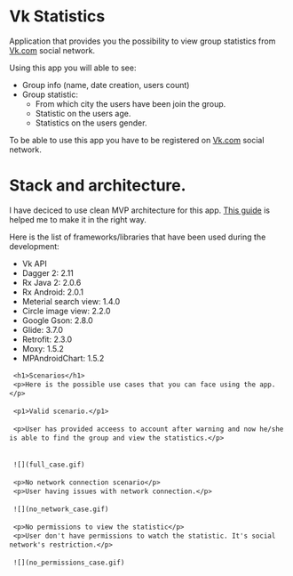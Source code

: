 <h1>Vk Statistics</h1>

<p>Application that provides you the possibility to view group statistics from <a href="https://vk.com">Vk.com</a> social network.</p>

<p>Using this app you will able to see:</p>
<ul>
       <li>Group info (name, date creation, users count)</li>
       <li>Group statistic:
       <ul>
           <li>
               From which city the users have been join the group.
           </li>
           <li>
               Statistic on the users age.
           </li>
           <li>
               Statistics on the users gender.
           </li>
       </ul>
       </li>
         </ul>

<p>To be able to use this app you have to be registered on <a href="https://vk.com">Vk.com</a> social network.</p>

<h1>Stack and architecture.</h1>

<p>
    I have deciced to use clean MVP architecture for this app. <a href="https://github.com/ImangazalievM/CleanArchitectureManifest">This guide</a> is helped me to make it in the right way.
</p>

<p>
    Here is the list of frameworks/libraries that have been used during the development:
   </p>
     <ul>
        <li>Vk API</li>
       <li>Dagger 2: 2.11</li>
       <li>Rx Java 2: 2.0.6</li>
       <li>Rx Android: 2.0.1</li>
       <li>Meterial search view: 1.4.0</li>
       <li>Circle image view: 2.2.0</li>
       <li>Google Gson: 2.8.0</li>
       <li>Glide: 3.7.0</li>
       <li>Retrofit: 2.3.0</li>
       <li>Moxy: 1.5.2</li>
       <li>MPAndroidChart: 1.5.2</li> 
     </ul>
     
     <h1>Scenarios</h1>
     <p>Here is the possible use cases that you can face using the app.</p>
     
     <p1>Valid scenario.</p1>
     
     <p>User has provided acceess to account after warning and now he/she is able to find the group and view the statistics.</p>
     
     
     ![](full_case.gif)
     
     <p>No network connection scenario</p>
     <p>User having issues with network connection.</p>
     
     ![](no_network_case.gif)

     <p>No permissions to view the statistic</p>
     <p>User don't have permissions to watch the statistic. It's social network's restriction.</p>
     
     ![](no_permissions_case.gif)


